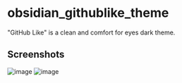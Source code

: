 # obsidian_githublike_theme
"GitHub Like" is a clean and comfort for eyes dark theme. 
## Screenshots
![image](https://user-images.githubusercontent.com/42143402/119211703-68cfd100-babc-11eb-880c-db809ce9e734.png)
![image](https://user-images.githubusercontent.com/42143402/119211706-6cfbee80-babc-11eb-8446-7f8310531b19.png)
